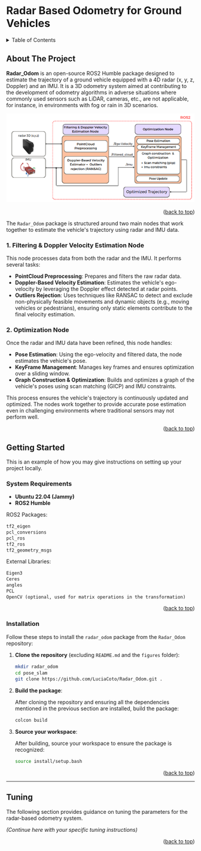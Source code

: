 <a id="readme-top"></a>
<!-- PROJECT LOGO -->
<br />
<div>

<h1>Radar Based Odometry for Ground Vehicles</h1>

</div>
<!-- TABLE OF CONTENTS -->
<details>
  <summary>Table of Contents</summary>
  <ol>
    <li>
      <a href="#about-the-project">About The Project</a>
    </li>
    <li>
      <a href="#getting-started">Getting Started</a>
      <ul>
        <li><a href="#system-requirements">System Requirements</a></li>
        <li><a href="#installation">Installation</a></li>
      </ul>
    </li>
    <li><a href="#tuning">Tuning</a></li>
  </ol>
</details>

<!-- ABOUT THE PROJECT -->
## About The Project

**Radar_Odom** is an open-source ROS2 Humble package designed to estimate the trajectory of a ground vehicle equipped with a 4D radar (x, y, z, Doppler) and an IMU. It is a 3D odometry system aimed at contributing to the development of odometry algorithms in adverse situations where commonly used sensors such as LiDAR, cameras, etc., are not applicable, for instance, in environments with fog or rain in 3D scenarios.
<p align="center">
  <img src="figures/WF.png" alt="System Structure" />
</p>
<p align="right">(<a href="#readme-top">back to top</a>)</p>

The `Radar_Odom` package is structured around two main nodes that work together to estimate the vehicle's trajectory using radar and IMU data.

### 1. Filtering & Doppler Velocity Estimation Node
This node processes data from both the radar and the IMU. It performs several tasks:
- **PointCloud Preprocessing**: Prepares and filters the raw radar data.
- **Doppler-Based Velocity Estimation**: Estimates the vehicle's ego-velocity by leveraging the Doppler effect detected at radar points.
- **Outliers Rejection**: Uses techniques like RANSAC to detect and exclude non-physically feasible movements and dynamic objects (e.g., moving vehicles or pedestrians), ensuring only static elements contribute to the final velocity estimation.

### 2. Optimization Node
Once the radar and IMU data have been refined, this node handles:
- **Pose Estimation**: Using the ego-velocity and filtered data, the node estimates the vehicle's pose.
- **KeyFrame Management**: Manages key frames and ensures optimization over a sliding window.
- **Graph Construction & Optimization**: Builds and optimizes a graph of the vehicle's poses using scan matching (GICP) and IMU constraints.

This process ensures the vehicle's trajectory is continuously updated and optimized. The nodes work together to provide accurate pose estimation even in challenging environments where traditional sensors may not perform well.

<p align="right">(<a href="#readme-top">back to top</a>)</p>

<!-- GETTING STARTED -->
## Getting Started
This is an example of how you may give instructions on setting up your project locally.

### System Requirements
- **Ubuntu 22.04 (Jammy)**
- **ROS2 Humble**

ROS2 Packages:

    tf2_eigen
    pcl_conversions
    pcl_ros
    tf2_ros
    tf2_geometry_msgs

External Libraries:

    Eigen3
    Ceres
    angles
    PCL
    OpenCV (optional, used for matrix operations in the transformation)

<p align="right">(<a href="#readme-top">back to top</a>)</p>

### Installation

Follow these steps to install the `radar_odom` package from the `Radar_Odom` repository:

1. **Clone the repository** (excluding `README.md` and the `figures` folder):

    ```bash
    mkdir radar_odom
    cd pose_slam
    git clone https://github.com/LuciaCoto/Radar_Odom.git .
    ```

2. **Build the package**:

    After cloning the repository and ensuring all the dependencies mentioned in the previous section are installed, build the package:

    ```bash
    colcon build
    ```

3. **Source your workspace**:

    After building, source your workspace to ensure the package is recognized:

    ```bash
    source install/setup.bash
    ```

<p align="right">(<a href="#readme-top">back to top</a>)</p>

---

## Tuning 

The following section provides guidance on tuning the parameters for the radar-based odometry system. 

*(Continue here with your specific tuning instructions)*

<p align="right">(<a href="#readme-top">back to top</a>)</p>
